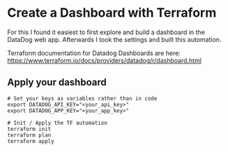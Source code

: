 # Create a Dashboard with Terraform 

For this I found it easiest to first explore and build a dashboard in the DataDog web app.  Afterwards I took the settings and built this automation.  

Terraform documentation for Datadog Dashboards are here: 
https://www.terraform.io/docs/providers/datadog/r/dashboard.html

## Apply your dashboard

```
# Set your keys as variables rather than in code 
export DATADOG_API_KEY="<your_api_key>"
export DATADOG_APP_KEY="<your_app_key>"

# Init / Apply the TF automation
terraform init
terraform plan
terraform apply
```


